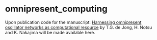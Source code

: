 # omnipresent_computing

Upon publication code for the manuscript: [Harnessing omnipresent oscillator networks as computational resource](https://arxiv.org/abs/2502.04818) by T.G. de Jong, H. Notsu and K. Nakajima will be made available here. 
